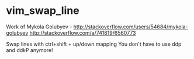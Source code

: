 # vim_swap_line

Work of Mykola Golubyev - http://stackoverflow.com/users/54684/mykola-golubyev
http://stackoverflow.com/a/741819/6560773

Swap lines with ctrl+shift + up/down mapping
You don't have to use ddp and ddkP anymore!
